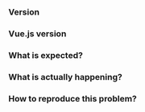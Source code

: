 ### Version


### Vue.js version


### What is expected?


### What is actually happening?


### How to reproduce this problem?

